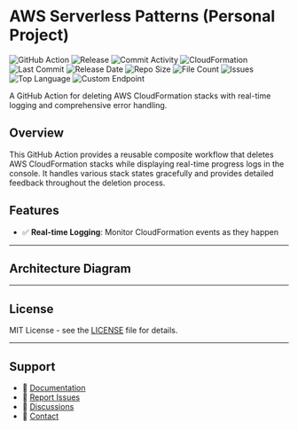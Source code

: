 # AWS Serverless Patterns (Personal Project)

![GitHub Action](https://img.shields.io/badge/GitHub-Action-blue?logo=github)&nbsp;![Release](https://github.com/subhamay-bhattacharyya/5207-serverless-patterns-cft/actions/workflows/release.yaml/badge.svg)&nbsp;![Commit Activity](https://img.shields.io/github/commit-activity/t/subhamay-bhattacharyya/5207-serverless-patterns-cft)&nbsp;![CloudFormation](https://img.shields.io/badge/AWS-CloudFormation-orange?logo=amazonaws)&nbsp;![Last Commit](https://img.shields.io/github/last-commit/subhamay-bhattacharyya/5207-serverless-patterns-cft)&nbsp;![Release Date](https://img.shields.io/github/release-date/subhamay-bhattacharyya/5207-serverless-patterns-cft)&nbsp;![Repo Size](https://img.shields.io/github/repo-size/subhamay-bhattacharyya/5207-serverless-patterns-cft)&nbsp;![File Count](https://img.shields.io/github/directory-file-count/subhamay-bhattacharyya/5207-serverless-patterns-cft)&nbsp;![Issues](https://img.shields.io/github/issues/subhamay-bhattacharyya/5207-serverless-patterns-cft)&nbsp;![Top Language](https://img.shields.io/github/languages/top/subhamay-bhattacharyya/5207-serverless-patterns-cft)&nbsp;![Custom Endpoint](https://img.shields.io/endpoint?url=https://gist.githubusercontent.com/bsubhamay/c44eeb363ebf1c5826f9f3c0501325f3/raw/5207-serverless-patterns-cft.json?)


A GitHub Action for deleting AWS CloudFormation stacks with real-time logging and comprehensive error handling.

## Overview

This GitHub Action provides a reusable composite workflow that deletes AWS CloudFormation stacks while displaying real-time progress logs in the console. It handles various stack states gracefully and provides detailed feedback throughout the deletion process.

## Features

- ✅ **Real-time Logging**: Monitor CloudFormation events as they happen

---

## Architecture Diagram


---

## License

MIT License - see the [LICENSE](LICENSE) file for details.

---

## Support

- 📖 [Documentation](https://github.com/subhamay-bhattacharyya/5207-serverless-patterns-cft/wiki)
- 🐛 [Report Issues](https://github.com/subhamay-bhattacharyya/5207-serverless-patterns-cft/issues)
- 💬 [Discussions](https://github.com/subhamay-bhattacharyya/5207-serverless-patterns-cft/discussions)
- 📧 [Contact](mailto:support@subhamay.aws@gmail.com)